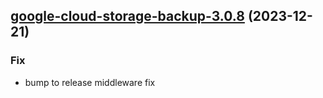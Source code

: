 

## [google-cloud-storage-backup-3.0.8](https://github.com/truecharts/charts/compare/google-cloud-storage-backup-3.0.7...google-cloud-storage-backup-3.0.8) (2023-12-21)

### Fix

- bump to release middleware fix
  
  